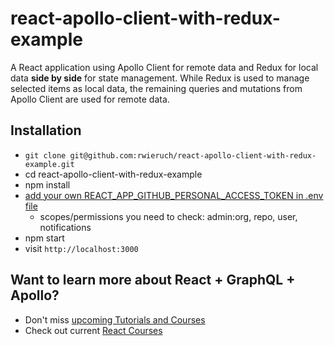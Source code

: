 # react-apollo-client-with-redux-example

A React application using Apollo Client for remote data and Redux for local data **side by side** for state management. While Redux is used to manage selected items as local data, the remaining queries and mutations from Apollo Client are used for remote data.

## Installation

* `git clone git@github.com:rwieruch/react-apollo-client-with-redux-example.git`
* cd react-apollo-client-with-redux-example
* npm install
* [add your own REACT_APP_GITHUB_PERSONAL_ACCESS_TOKEN in .env file](https://help.github.com/articles/creating-a-personal-access-token-for-the-command-line/)
  * scopes/permissions you need to check: admin:org, repo, user, notifications
* npm start
* visit `http://localhost:3000`

## Want to learn more about React + GraphQL + Apollo?

* Don't miss [upcoming Tutorials and Courses](https://www.getrevue.co/profile/rwieruch)
* Check out current [React Courses](https://roadtoreact.com)
